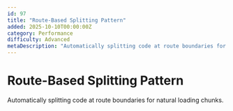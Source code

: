 ```yaml
---
id: 97
title: "Route-Based Splitting Pattern"
added: 2025-10-10T00:00:00Z
category: Performance
difficulty: Advanced
metaDescription: "Automatically splitting code at route boundaries for natural loading chunks."
---
```


# Route-Based Splitting Pattern

Automatically splitting code at route boundaries for natural loading chunks.
